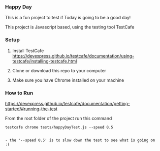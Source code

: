 ### Happy Day

This is a fun project to test if Today is going to be a good day!

This project is Javascript based, using the testing tool TestCafe


### Setup

1. Install TestCafe https://devexpress.github.io/testcafe/documentation/using-testcafe/installing-testcafe.html


2. Clone or download this repo to your computer 


3. Make sure you have Chrome installed on your machine


### How to Run

https://devexpress.github.io/testcafe/documentation/getting-started/#running-the-test

From the root folder of the project run this command

    testcafe chrome tests/happyDayTest.js --speed 0.5
    

    - the '--speed 0.5' is to slow down the test to see what is going on :)

